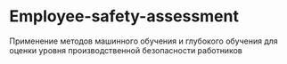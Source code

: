 # Employee-safety-assessment
Применение методов машинного обучения и глубокого обучения для оценки уровня производственной безопасности работников
